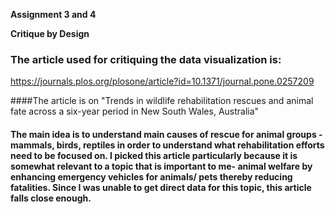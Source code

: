 **Assignment 3 and 4**

**Critique by Design**

### The article used for critiquing the data visualization is:
https://journals.plos.org/plosone/article?id=10.1371/journal.pone.0257209

####The article is on "Trends in wildlife rehabilitation rescues and animal fate across a six-year period in New South Wales, Australia"
#### The main idea is to understand main causes of rescue for animal groups - mammals, birds, reptiles in order to understand what rehabilitation efforts need to be focused on. I picked this article particularly because it is somewhat relevant to a topic that is important to me- animal welfare by enhancing emergency vehicles for animals/ pets thereby reducing fatalities. Since I was unable to get direct data for this topic, this article falls close enough. 

<br/>
<br/>

#### 



